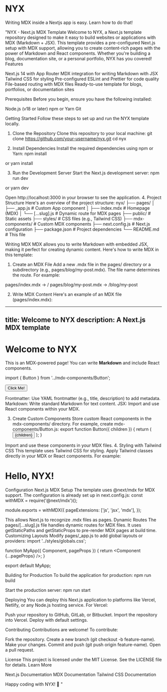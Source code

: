 # NYX

Writing MDX inside a Nextjs app is easy. Learn how to do that! 

"NYX - Next.js MDX Template
Welcome to NYX, a Next.js template repository designed to make it easy to build websites or applications with MDX (Markdown + JSX). This template provides a pre-configured Next.js setup with MDX support, allowing you to create content-rich pages with the power of Markdown and React components. Whether you're building a blog, documentation site, or a personal portfolio, NYX has you covered!
Features

Next.js 14 with App Router
MDX integration for writing Markdown with JSX
Tailwind CSS for styling
Pre-configured ESLint and Prettier for code quality
File-based routing with MDX files
Ready-to-use template for blogs, portfolios, or documentation sites

Prerequisites
Before you begin, ensure you have the following installed:

Node.js (v18 or later)
npm or Yarn
Git

Getting Started
Follow these steps to set up and run the NYX template locally.
1. Clone the Repository
Clone this repository to your local machine:
git clone https://github.com/your-username/nyx.git
cd nyx

2. Install Dependencies
Install the required dependencies using npm or Yarn:
npm install

or
yarn install

3. Run the Development Server
Start the Next.js development server:
npm run dev

or
yarn dev

Open http://localhost:3000 in your browser to see the application.
4. Project Structure
Here's an overview of the project structure:
nyx/
├── pages/
│   ├── _app.js        # Custom App component
│   ├── index.mdx      # Homepage (MDX)
│   └── [...slug].js  # Dynamic route for MDX pages
├── public/           # Static assets
├── styles/           # CSS files (e.g., Tailwind CSS)
├── mdx-components/   # Custom MDX components
├── next.config.js    # Next.js configuration
├── package.json      # Project dependencies
└── README.md         # This file

Writing MDX
MDX allows you to write Markdown with embedded JSX, making it perfect for creating dynamic content. Here's how to write MDX in this template:
1. Create an MDX File
Add a new .mdx file in the pages/ directory or a subdirectory (e.g., pages/blog/my-post.mdx). The file name determines the route. For example:

pages/index.mdx → /
pages/blog/my-post.mdx → /blog/my-post

2. Write MDX Content
Here's an example of an MDX file (pages/index.mdx):
---
title: Welcome to NYX
description: A Next.js MDX template
---

# Welcome to NYX

This is an MDX-powered page! You can write **Markdown** and include React components.

import { Button } from '../mdx-components/Button';

<Button>Click Me!</Button>


Frontmatter: Use YAML frontmatter (e.g., title, description) to add metadata.
Markdown: Write standard Markdown for text content.
JSX: Import and use React components within your MDX.

3. Create Custom Components
Store custom React components in the mdx-components/ directory. For example, create mdx-components/Button.js:
export function Button({ children }) {
  return (
    <button className="px-4 py-2 bg-blue-500 text-white rounded hover:bg-blue-600">
      {children}
    </button>
  );
}

Import and use these components in your MDX files.
4. Styling with Tailwind CSS
This template uses Tailwind CSS for styling. Apply Tailwind classes directly in your MDX or React components. For example:
<div className="text-center p-8 bg-gray-100">
  <h1 className="text-4xl font-bold">Hello, NYX!</h1>
</div>

Configuration
Next.js MDX Setup
The template uses @next/mdx for MDX support. The configuration is already set up in next.config.js:
const withMDX = require('@next/mdx')();

module.exports = withMDX({
  pageExtensions: ['js', 'jsx', 'mdx'],
});

This allows Next.js to recognize .mdx files as pages.
Dynamic Routes
The pages/[...slug].js file handles dynamic routes for MDX files. It uses getStaticPaths and getStaticProps to pre-render MDX pages at build time.
Customizing Layouts
Modify pages/_app.js to add global layouts or providers:
import '../styles/globals.css';

function MyApp({ Component, pageProps }) {
  return <Component {...pageProps} />;
}

export default MyApp;

Building for Production
To build the application for production:
npm run build

Start the production server:
npm run start

Deploying
You can deploy this Next.js application to platforms like Vercel, Netlify, or any Node.js hosting service. For Vercel:

Push your repository to GitHub, GitLab, or Bitbucket.
Import the repository into Vercel.
Deploy with default settings.

Contributing
Contributions are welcome! To contribute:

Fork the repository.
Create a new branch (git checkout -b feature-name).
Make your changes.
Commit and push (git push origin feature-name).
Open a pull request.

License
This project is licensed under the MIT License. See the LICENSE file for details.
Learn More

Next.js Documentation
MDX Documentation
Tailwind CSS Documentation

Happy coding with NYX! 🚀
" 
